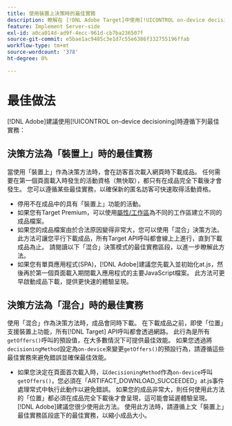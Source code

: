 ```yaml
---
title: 使用裝置上決策時的最佳實務
description: 瞭解在 [!DNL Adobe Target]中使用[!UICONTROL on-device decisioning]的最佳實務
feature: Implement Server-side
exl-id: a0ca014d-ad9f-4ecc-961d-cb7ba236507f
source-git-commit: e5bae1ac9485c3e1d7c55e6386f332755196ffab
workflow-type: tm+mt
source-wordcount: '378'
ht-degree: 0%

---
```


# 最佳做法

[!DNL Adobe]建議使用[!UICONTROL on-device decisioning]時遵循下列最佳實務：

## 決策方法為「裝置上」時的最佳實務

當使用「裝置上」作為決策方法時，會在訪客首次載入網頁時下載成品。 任何需要在第一個頁面載入時發生的活動資格（無快取），都只有在成品完全下載後才會發生。 您可以遵循某些最佳實務，以確保新的匿名訪客可快速取得活動資格。

* 停用不在成品中的具有「裝置上」功能的活動。
* 如果您有Target Premium，可以使用[屬性/工作區](https://experienceleague.adobe.com/docs/target/using/administer/manage-users/enterprise/property-channel.html??lang=zh-Hant)為不同的工作區建立不同的成品檔案。
* 如果您的成品檔案由於合法原因變得非常大，您可以使用「混合」決策方法。 此方法可讓您平行下載成品，所有Target API呼叫都會線上上進行，直到下載成品為止。 請閱讀以下「混合」決策模式的最佳實務區段，以進一步瞭解此方法。
* 如果您有單頁應用程式(SPA)，[!DNL Adobe]建議您先載入並初始化at.js，然後再於第一個頁面載入期間載入應用程式的主要JavaScript檔案。 此方法可更早啟動成品下載，提供更快速的體驗呈現。

## 決策方法為「混合」時的最佳實務

使用「混合」作為決策方法時，成品會同時下載。 在下載成品之前，即使「位置」支援裝置上功能，所有[!DNL Target] API呼叫都會透過網路。 此行為是所有`getOffers()`呼叫的預設值，在大多數情況下可提供最佳效能。 如果您透過將`decisioningMethod`設定為`on-device`來變更`getOffers()`的預設行為，請遵循這些最佳實務來避免錯誤並確保最佳效能。

* 如果您決定在頁面首次載入時，以`decisioningMethod`作為`on-device`呼叫`getOffers()`，您必須在「ARTIFACT_DOWNLOAD_SUCCEEDED」at.js事件處理常式中執行此動作以避免錯誤。 如果您的成品非常大，則任何使用此方法的「位置」都必須在成品完全下載後才會呈現，這可能會延遲體驗呈現。 [!DNL Adobe]建議您很少使用此方法。 使用此方法時，請遵循上文「裝置上」最佳實務區段底下的最佳實務，以縮小成品大小。
